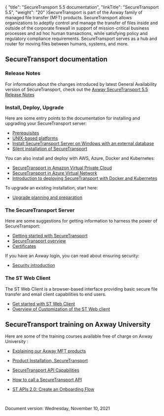 {
    "title": "SecureTransport 5.5 documentation",
    "linkTitle": "SecureTransport 5.5",
    "weight": "20"
}SecureTransport is part of the Axway family of managed file transfer (MFT) products. SecureTransport allows organizations to adeptly control and manage the transfer of files inside and outside of the corporate firewall in support of mission-critical business processes and ad hoc human transactions, while satisfying policy and regulatory compliance requirements. SecureTransport serves as a hub and router for moving files between humans, systems, and more.

## <span class="mc-variable axway_variables.Component_Short_Name variable">SecureTransport</span> documentation

### Release Notes

For information about the changes introduced by latest General Availability version of SecureTransport, check out the <a href="securetransport_releasenotes_allos_en" class="MCXref xref">Axway SecureTransport 5.5 Release Notes</a>

### Install, Deploy, Upgrade

Here are some entry points to the documentation for installing and upgrading your SecureTransport server:

-   <a href="installation_guide/prereqs_overview" class="MCXref xref">Prerequisites</a>
-   <a href="installation_guide/install_overview/installing_on_unix_based_platforms" class="MCXref xref">UNIX-based platforms</a>
-   <a href="installation_guide/install_overview/installing_on_windows/install_on_windows_with_external_database" class="MCXref xref">Install SecureTransport Server on Windows with an external database</a>
-   <a href="" class="MCXref xref">Silent installation of SecureTransport</a>

You can also install and deploy with AWS, Azure, Docker and Kubernetes:

-   <a href="aws_installation_guide/st_in_vpc" class="MCXref xref">SecureTransport in Amazon Virtual Private Cloud</a>
-   <a href="azure_installation_guide/st-in-azure" class="MCXref xref">SecureTransport in Azure Virtual Network</a>
-   <a href="" class="MCXref xref">Introduction to deploying SecureTransport with Docker and Kubernetes</a>

To upgrade an existing installation, start here:

-   <a href="upgrade_guide/upgrade_plan" class="MCXref xref">Upgrade planning and preparation</a>

### The SecureTransport Server

Here are some suggestions for getting information to harness the power of SecureTransport:

-   <a href="" class="MCXref xref">Getting started with SecureTransport</a>
-   <a href="" class="MCXref xref">SecureTransport overview</a>
-   <a href="administrator_guide/c_st_setup/c_st_certificates" class="MCXref xref">Certificates</a>

If you have an Axway login, you can read about ensuring security:

-   <a href="security_guide/c_secgd_intro" class="MCXref xref">Security introduction</a>

### The <span class="mc-variable SecureTransport_Variables.st_web_client variable">ST Web Client</span>

The ST Web Client is a browser-based interface providing basic secure file transfer and email client capabilities to end users.

-   <a href="web_client_user_guide/01-get-started-stwc" class="MCXref xref">Get started with ST Web Client</a>
-   <a href="" class="MCXref xref">Overview of Customization of the ST Web client</a>

## <span class="mc-variable axway_variables.Component_Short_Name variable">SecureTransport</span> training on <span class="mc-variable axway_variables.Company_Name variable">Axway</span> University

Here are some of the training courses available free of charge on <span class="mc-variable axway_variables.Company_Name variable">Axway</span> University :

-   [Explaining our Axway MFT products](https://university.axway.com/learn/course/external/view/elearning/10057/explaining-our-axway-mft-products)

-   [Product Installation, SecureTransport](https://university.axway.com/learn/course/external/view/elearning/1350/product-installation-securetransport)

-   [SecureTransport API Capabilities](https://university.axway.com/learn/course/external/view/elearning/10039/securetransport-api-capabilities)

-   [How to call a SecureTransport API](https://university.axway.com/learn/course/external/view/elearning/10047/how-to-call-a-securetransport-api)

-   [ST APIs 2.0: Create an Onboarding Flow](https://university.axway.com/learn/course/external/view/elearning/1398/st-apis-20-create-an-onboarding-flow)

 

Document version: <span class="mc-variable System.LongDate variable">Wednesday, November 10, 2021</span>
